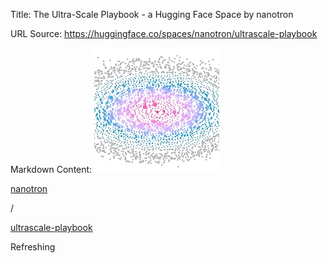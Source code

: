 Title: The Ultra-Scale Playbook - a Hugging Face Space by nanotron

URL Source: https://huggingface.co/spaces/nanotron/ultrascale-playbook

Markdown Content:
![Image 1](assets/8/d/8dad82d5021ceabf384811770ca2cfca.png)

[nanotron](https://huggingface.co/nanotron)

/

[ultrascale-playbook](https://huggingface.co/spaces/nanotron/ultrascale-playbook)

Refreshing
